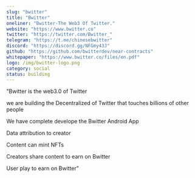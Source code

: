 ```yaml
---
slug: "bwitter"
title: "Bwitter"
oneliner: "Bwitter-The Web3 Of Twitter."
website: "https://www.bwitter.co"
twitter: "https://twitter.com/Bwitter_"
telegram: "https://t.me/chinesebwitter"
discord: "https://discord.gg/NFGmy43J"
github: "https://github.com/bwitterdev/near-contracts"
whitepaper: "https://www.bwitter.co/files/en.pdf"
logo: /img/bwitter-logo.png
category: social
status: building
---
```


"Bwitter is the web3.0 of Twitter

we are building the Decentralized of Twitter that touches billions of other people

We have complete develope the Bwitter Android App  

Data attribution to creator

Content can mint NFTs

Creators share content to earn on Bwitter

User play to earn  on Bwitter"
